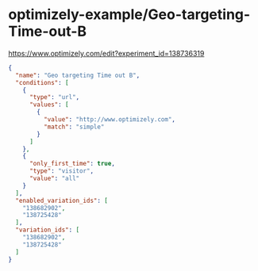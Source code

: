 optimizely-example/Geo-targeting-Time-out-B
==========================================

https://www.optimizely.com/edit?experiment_id=138736319

```json
{
  "name": "Geo targeting Time out B",
  "conditions": [
    {
      "type": "url",
      "values": [
        {
          "value": "http://www.optimizely.com",
          "match": "simple"
        }
      ]
    },
    {
      "only_first_time": true,
      "type": "visitor",
      "value": "all"
    }
  ],
  "enabled_variation_ids": [
    "138682902",
    "138725428"
  ],
  "variation_ids": [
    "138682902",
    "138725428"
  ]
}
```
